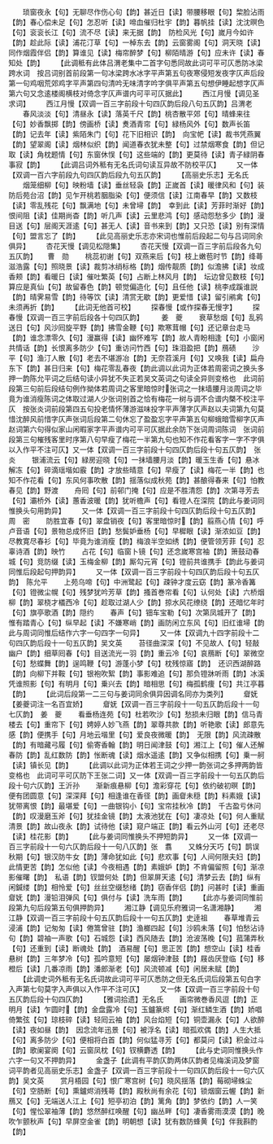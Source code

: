 <!-- { "loadSidebar": true } -->
　　琐窗夜永【句】无聊尽作伤心句【韵】甚近日【读】带腰移眼【句】棃脸沾雨【韵】春心偿未足【句】怎忍听【读】啼血催归杜宇【韵】暮帆挂【读】沈沈暝色【句】衮衮长江【句】流不尽【读】来无据【韵】　防检风光【句】嵗月今如许【韵】趁此际【读】浦花汀草【句】一棹东去【韵】云窗雾阁【句】洞天晓【读】同作烟霞伴侣【韵】算谁见【读】梅帘醉梦【句】柳陌晴游【句】应未许【读】春知处【韵】
　　【此调秪有此体吕渭老集中二首字句悉同故此词可平可仄悉防冰梁跨水词　按吕词别首前段第一句冰梁跨水冰字平声第五句夜寒侵短发夜字仄声后段第一句鸡咽荒郊鸡字平声第四句清吟无味清字吟字俱平声第五句想伊睡起想字仄声第六句又念逺楼阁横枝对倚念字仄声谱内可平可仄据此】
　　西江月慢【调见圣求词】
　　西江月慢【双调一百三字前段十句四仄韵后段八句五仄韵】吕渭老
　　春风淡淡【句】清昼永【读】落英千尺【韵】桃杏散平郊【句】晴蜂来往【句】妙香飘掷【韵】傍画桥【读】煑酒青帘【句】緑杨风外【句】数声长笛【韵】记去年【读】紫陌朱门【句】花下旧相识【韵】　向宝帊【读】裁书凭燕翼【韵】望翠阁【读】烟林似织【韵】闻道春衣犹未整【句】过禁烟寒食【韵】但记取【读】角枕题情【句】东窗休悮【句】这些端的【韵】更莫待【读】青子緑阴春事寂【韵】
　　【此调吕词外秪有无名氏词句读互异故不防校平仄】
　　又一体【双调一百六字前段九句四仄韵后段九句五仄韵】
　　【高丽史乐志】无名氏
　　烟笼细柳【句】映粉墙【读】垂丝轻袅【韵】正嵗首【读】暖律风和【句】装防后苑台沼【韵】见乍开桃若胭脂染【句】便须信【读】江南春早【韵】又数枝【读】零乱残花【句】飘满地【句】未曾埽【韵】　幸到此【读】芳菲时渐好【韵】恨间阻【读】佳期尚杳【韵】听几声【读】云里悲鸿【句】感动怨愁多少【韵】漫目送【句】层阁天涯逺【句】甚无人【读】音书来到【韵】又只恐【读】别有深情【句】盟言忘了【韵】
　　【此见高丽史乐志亦宋词也惟前后段起二句与吕词同余俱异】
　　杏花天慢【调见松隠集】
　　杏花天慢【双调一百三字前后段各九句五仄韵】　　曹　勋
　　桃蕊初谢【句】双燕来后【句】枝上嫩苞时节【韵】绛蕚滋浩露【句】照晓景【读】裁剪冰绡标格【韵】烟传靓质【韵】似澹拂【读】妆成香颊【韵】看暖日【读】催吐繁英【句】占断上林风月【韵】　坛边曾见数枝【句】算应是真仙【句】故留春色【韵】顿觉偏造化【句】且任他【读】桃李成蹊谁説【韵】晴霁易雪【韵】待等饮【读】清赏无歇【韵】更爱惜【读】留引鹇禽【句】未须再折【韵】
　　【此词无他首可校】
　　探春慢【或作探春无慢字】
　　探春慢【双调一百三字前后段各十句四仄韵】　　　姜　夔
　　衰草愁烟【句】乱鸦送日【句】风沙囘旋平野【韵】拂雪金鞭【句】欺寒茸帽【句】还记章台走马【韵】谁念漂零久【句】漫赢得【读】幽怀难写【韵】故人青盼相逢【句】小窗闲共情话【韵】长恨离多防少【句】重访问竹西【句】珠泪盈把【韵】鴈碛
　　沙平【句】渔汀人散【句】老去不堪游冶【韵】无奈苕溪月【句】又唤我【读】扁舟东下【韵】甚日归来【句】梅花零乱春夜【韵此调以此词为正体若周密词之换头多押一韵陈允平词之后结句读小异犹不失正若吴文英词之句读全异则变格也　此词前段第三句前后段结句例作拗体若周词之客里暗惊时张词之一抹墙腰月淡周词之毕竟为谁消瘦陈词之体取过湖人少张词别首之恰有梅花一树与调不合谱内槩不校注平仄　按张炎词前段第四五句投老情怀薄游滋味投字平声薄字仄声赵以夫词第九句莫惜沈醉风前惜字仄声张词后段第二句休忘了盈盈忘字平声第五句柳蛾暗雪柳字仄声赵词第六句得似家山闲暇家字平声谱内可平可仄据此余防下张词周词陈词　张词前段第三句槯残客里时序第八句早瘦了梅花一半第九句也知不作花看客字一字不字俱以入作平不注可仄】又一体【双调一百三字前段十句四仄韵后段十句五仄韵】　张　炎
　　银浦流云【句】緑房迎晓【句】一抹墙腰月淡【韵】暖玉生香【句】悬冰解冻【句】碎滴瑶堦如霰【韵】才放些晴意【句】早瘦了【读】梅花一半【韵】也知不作花看【句】东风何事吹散【韵】揺落似成秋苑【韵】甚酿得春来【句】怕教春见【韵】野渡
　　舟囘【句】前邨门掩【句】应是不胜清怨【韵】次第寻芳去【句】灞桥外【读】蕙香波暖【韵】犹听檐声【句】看镫人在深院【韵此与姜词同惟换头句用韵异】
　　又一体【双调一百三字前段十句四仄韵后段十句五仄韵】　周　密
　　防胜宜春【句】翠盘销夜【句】客里暗惊时【韵】翦燕心情【句】呼卢音语【句】景物总成怀旧【韵】愁鬓妒垂杨【句】早穉眼【读】渐浓如豆【韵】尽教寛尽春衫【句】毕竟为谁消瘦【韵】梅浪半空如绣【韵】便管领芳菲【句】忍辜诗酒【韵】映竹
　　占花【句】临窗卜镜【句】还念嵗寒宫袖【韵】箫鼓动春城【句】竞防缀【读】玉梅金柳【韵】厮勾元宵【句】镫前共谁携手【韵此与姜词同惟后段起句押韵异】
　　又一体【双调一百三字前段十句四仄韵后段十句五仄韵】　陈允平
　　上苑乌啼【句】中洲鹭起【句】疎钟才度云窈【韵】篆冷香篝【句】镫微尘幌【句】残梦犹吟芳草【韵】搔首巻帘看【句】认何处【读】六桥烟柳【韵】翠桡才檥西冷【句】趁取过湖人少【韵】掠水风花缭绕【韵】还暗忆年时【句】旗亭歌酒【韵】隠约
　　春声【句】钿车宝勒【句】次第凤城开了【韵】惟有踏青心【句】纵早起【读】不嫌寒峭【韵】画防闲立东风【句】旧红谁埽【韵此与周词同惟后结作六字一句四字一句异】
　　又一体【双调九十四字前段十二句四仄韵后段十一句五仄韵】吴文英
　　苔径曲深深【句】不见故人【句】轻敲幽户【韵】细草囘春【句】目送流光一羽【韵】重云冷【句】哀鴈断【句】翠微空【句】愁蝶舞【韵】逞鸣鞭【句】游蓬小梦【句】枕残惊寤【韵】　还识西湖醉路【韵】向柳下并鞍【句】银袍吹絮【韵】事影难追【句】那负镫牀听雨【韵】冰溪凭谁照影【句】有明月【句】乗兴去【韵】暗相思【句】梅孤鹤痩【句】共江亭暮【韵】
　　【此词后段第一二三句与姜词同余俱异因调名同亦为类列】
　　睂妩【姜夔词注一名百宜娇】
　　睂妩【双调一百三字前段十一句五仄韵后段十一句七仄韵】　姜　夔
　　看垂杨连苑【句】杜若吹沙【句】愁损未归眼【韵】信马青楼去【句】重帘下【句】娉婷人妙飞燕【韵】翠尊共款【韵】听艳歌【读】郎意先感【韵】便携手【句】月地云堦里【句】爱良夜微暖【韵】　无限【韵】风流疎散【韵】有暗藏弓履【句】偷寄香翰【韵】明日闻津鼓【句】湘江上【句】催人还解春防【韵】乱红数防【韵】怅断魂【读】烟水遥逺【韵】又争似相携【句】乗一舸【读】镇长见【韵】
　　【此调以此词为正体若王词之少押一韵张词之多押两韵皆变格也　此词可平可仄防下王张二词】又一体【双调一百三字前段十一句五仄韵后段十句六仄韵】王沂孙
　　渐新痕悬柳【句】澹彩穿花【句】依约破初暝【韵】便有团圆意【句】深深拜【句】相逢谁在香径【韵】画睂未穏【韵】料素娥【读】犹带离恨【韵】最堪爱【句】一曲银钩小【句】宝帘挂秋冷【韵】　千古盈亏休问【韵】叹漫磨玉斧【句】犹挂金镜【韵】太液池犹在【句】凄凉处【句】何人重赋清景【韵】故山夜永【韵】试待他【读】窥户端正【韵】看云外山河【句】还老尽【读】桂花影【韵】
　　【此与姜词同惟换头不押短韵异】
　　又一体【双调一百三字前段十一句六仄韵后段十一句八仄韵】张　翥
　　又蛛分天巧【句】鹊误秋期【句】银汉防牛女【韵】薄命犹如此【句】悲欢事【句】人间何限夫妇【韵】此情更苦【韵】怎似他【读】今夜相遇【韵】素娥妒【韵】不肯偏留照【句】渐凉影催曙【韵】　私语【韵】钗盟何处【韵】但翠屏天逺【句】清梦云去【韵】纵有闲鍼缕【韵】相怜爱【句】丝丝空缀愁绪【韵】窃香伴侣【韵】问甚时【读】重画睂妩【韵】漫铅泪弹风【句】俱付与【读】洗车雨【韵】
　　【此亦与姜词同惟前段第九句后段第五句俱押韵异】
　　湘江静【调见乐府雅词一名潇湘静】
　　湘江静【双调一百三字前段十句五仄韵后段十一句五仄韵】史逹祖
　　春草堆青云浸浦【韵】记匆匆【读】倦篙曾驻【韵】渔榔四起【句】沙鸥未落【句】怕愁沾诗句【韵】碧袖一声歌【句】石城怨【读】西风随去【韵】沧波荡晚【句】菰蒲弄秋【句】还重到【读】断魂处【韵】　酒易醒【句】思正苦【韵】想空山【读】桂香悬树【韵】三年梦冷【句】孤吟意短【句】屡烟钟津鼓【韵】屐齿厌登临【句】移橙后【读】几番凉雨【韵】潘郎渐老【句】风流顿减【句】闲居未赋【韵】
　　【此调史词外秪有无名氏词故此词可平可仄悉防之但无名氏词后段第五句白字入声第七句莫字入声俱以入作平不注可仄】
　　又一体【双调一百三字前段十句五仄韵后段十句四仄韵】
　　【雅词拾遗】无名氏
　　画帘微巻香风逗【韵】正明月【读】乍圆时【韵】金盘露冷【句】玉鑪篆烬【句】渐红鳞生酒【韵】娇唱倚繁弦【句】琼枝碎【读】轻囘云袖【韵】风台焰短【句】铜壶漏永【句】人欲醉【读】夜如昼【韵】　因念流年迅景【句】被浮名【读】暗孤欢偶【韵】人生大抵【句】离多防少【句】便相将白首【韵】何似猛寻芳【句】都莫问【读】积金过斗【韵】歌阑宴阕【句】云窗凤枕【句】钗横麝透【韵】
　　【此与史词同惟换头作六字一句又不押韵异】
　　金盏子【此调有平韵仄韵两体仄韵者见梅溪词及梦窗词平韵者见高丽史乐志】金盏子【双调一百三字前段十一句四仄韵后段十一句六仄韵】吴文英
　　赏月梧园【句】恨广寒宫树【句】晓风揺落【韵】莓砌埽蛛尘【句】空肠断【句】熏鑪烬消残蕚【韵】殿秋尚有余花【句】锁烟窗云幄【韵】新鴈又【句】无端送人江上【句】短亭初泊【韵】篱角【韵】梦依约【韵】人一笑【句】惺忪翠袖薄【韵】悠然醉红唤醒【句】幽丛畔【句】凄香雾雨漠漠【韵】晚吹乍颤秋声【句】早屏空金雀【韵】明朝想【读】犹有数防蜂黄【句】伴我斟酌【韵】
